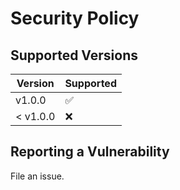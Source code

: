 # Security Policy

## Supported Versions

| Version | Supported          |
| ------- | ------------------ |
| v1.0.0   | :white_check_mark: |
| < v1.0.0 | :x:                |

## Reporting a Vulnerability

File an issue.
